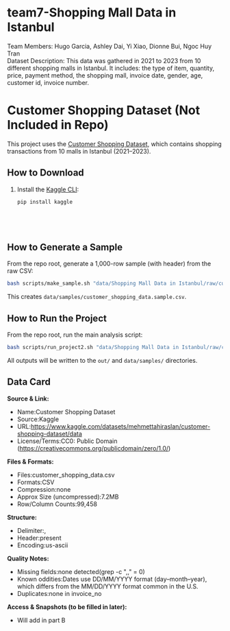 # team7-Shopping Mall Data in Istanbul
Team Members: Hugo Garcia, Ashley Dai, Yi Xiao, Dionne Bui, Ngoc Huy Tran  
Dataset Description: This data was gathered in 2021 to 2023 from 10 different shopping malls in Istanbul. It includes: the type of item, quantity, price, payment method, the shopping mall, invoice date, gender, age, customer id, invoice number.  
# Customer Shopping Dataset (Not Included in Repo)

This project uses the [Customer Shopping Dataset](https://www.kaggle.com/datasets/mehmettahiraslan/customer-shopping-dataset/data), which contains shopping transactions from 10 malls in Istanbul (2021–2023).

## How to Download

1. Install the [Kaggle CLI](https://www.kaggle.com/docs/api):
   ```bash
   pip install kaggle






## How to Generate a Sample

From the repo root, generate a 1,000-row sample (with header) from the raw CSV:

```bash
bash scripts/make_sample.sh "data/Shopping Mall Data in Istanbul/raw/customer_shopping_data.csv"
```
This creates `data/samples/customer_shopping_data.sample.csv`.

## How to Run the Project

From the repo root, run the main analysis script:

```bash
bash scripts/run_project2.sh "data/Shopping Mall Data in Istanbul/raw/customer_shopping_data.csv"
```
All outputs will be written to the `out/` and `data/samples/` directories.







## Data Card

**Source & Link:**
- Name:Customer Shopping Dataset
- Source:Kaggle
- URL:https://www.kaggle.com/datasets/mehmettahiraslan/customer-shopping-dataset/data
- License/Terms:CC0: Public Domain (https://creativecommons.org/publicdomain/zero/1.0/)

**Files & Formats:**
- Files:customer_shopping_data.csv
- Formats:CSV
- Compression:none
- Approx Size (uncompressed):7.2MB
- Row/Column Counts:99,458

**Structure:**
- Delimiter:,
- Header:present
- Encoding:us-ascii

**Quality Notes:**
- Missing fields:none detected(grep -c ",," = 0)
- Known oddities:Dates use DD/MM/YYYY format (day–month–year), which differs from the MM/DD/YYYY format common in the U.S.
- Duplicates:none in invoice_no

**Access & Snapshots (to be filled in later):**
- Will add in part B

